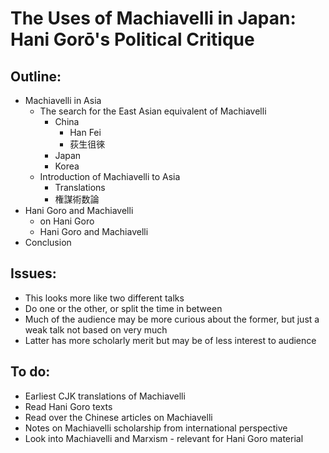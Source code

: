 # The Uses of Machiavelli in Japan: Hani Gorō's Political Critique

## Outline:

* Machiavelli in Asia
    * The search for the East Asian equivalent of Machiavelli
        * China
            * Han Fei
            * 荻生徂徠
        * Japan
        * Korea
    * Introduction of Machiavelli to Asia
        * Translations
        * 権謀術数論
* Hani Goro and Machiavelli
    * on Hani Goro
    * Hani Goro and Machiavelli
* Conclusion

## Issues:

* This looks more like two different talks
* Do one or the other, or split the time in between
* Much of the audience may be more curious about the former, but just a weak talk not based on very much
* Latter has more scholarly merit but may be of less interest to audience

## To do:

* Earliest CJK translations of Machiavelli
* Read Hani Goro texts
* Read over the Chinese articles on Machiavelli
* Notes on Machiavelli scholarship from international perspective
* Look into Machiavelli and Marxism - relevant for Hani Goro material



